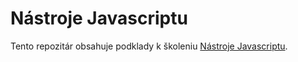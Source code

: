 # Nástroje Javascriptu

Tento repozitár obsahuje podklady k školeniu [Nástroje Javascriptu](https://www.vzhurudolu.cz/kurzy/nastroje-javascriptu).
